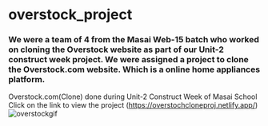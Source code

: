 # overstock_project

### We were a team of 4 from the Masai Web-15 batch who worked on cloning the Overstock website as part of our Unit-2 construct week project. We were assigned a project to clone the Overstock.com website. Which is a online home appliances  platform.
Overstock.com(Clone) done during Unit-2 Construct Week of Masai School 
Click on the link to view the project (https://overstochcloneproj.netlify.app/)
![overstockgif](https://user-images.githubusercontent.com/97456472/165891793-93a674ed-71ae-4c65-abd6-4f115f0aff97.gif)
